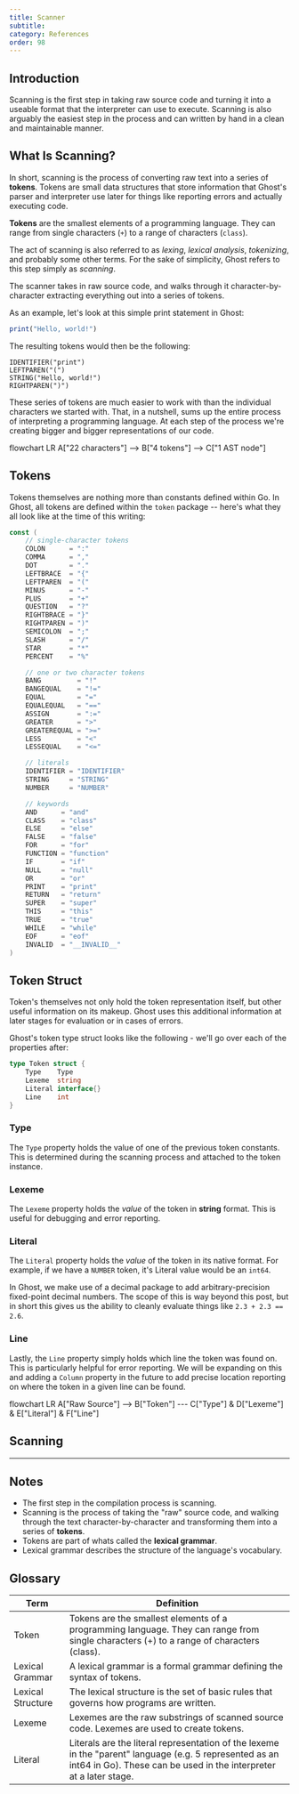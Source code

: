 ```yaml
---
title: Scanner
subtitle:
category: References
order: 98
---
```


## Introduction
Scanning is the first step in taking raw source code and turning it into a useable format that the interpreter can use to execute. Scanning is also arguably the easiest step in the process and can written by hand in a clean and maintainable manner.

## What Is Scanning?
In short, scanning is the process of converting raw text into a series of **tokens**. Tokens are small data structures that store information that Ghost's parser and interpreter use later for things like reporting errors and actually executing code.

<callout>**Tokens** are the smallest elements of a programming language. They can range from single characters (`+`) to a range of characters (`class`).</callout>

The act of scanning is also referred to as _lexing_, _lexical analysis_, _tokenizing_, and probably some other terms. For the sake of simplicity, Ghost refers to this step simply as _scanning_.

The scanner takes in raw source code, and walks through it character-by-character extracting everything out into a series of tokens.

As an example, let's look at this simple print statement in Ghost:

```typescript
print("Hello, world!")
```

The resulting tokens would then be the following:

```
IDENTIFIER("print")
LEFTPAREN("(")
STRING("Hello, world!")
RIGHTPAREN(")")
```

These series of tokens are much easier to work with than the individual characters we started with. That, in a nutshell, sums up the entire process of interpreting a programming language. At each step of the process we're creating bigger and bigger representations of our code.

<mermaid>
    flowchart LR
        A["22 characters"] --> B["4 tokens"] --> C["1 AST node"]
</mermaid>

## Tokens
Tokens themselves are nothing more than constants defined within Go. In Ghost, all tokens are defined within the `token` package -- here's what they all look like at the time of this writing:

```go
const (
	// single-character tokens
	COLON      = ":"
	COMMA      = ","
	DOT        = "."
	LEFTBRACE  = "{"
	LEFTPAREN  = "("
	MINUS      = "-"
	PLUS       = "+"
	QUESTION   = "?"
	RIGHTBRACE = "}"
	RIGHTPAREN = ")"
	SEMICOLON  = ";"
	SLASH      = "/"
	STAR       = "*"
	PERCENT    = "%"

	// one or two character tokens
	BANG         = "!"
	BANGEQUAL    = "!="
	EQUAL        = "="
	EQUALEQUAL   = "=="
	ASSIGN       = ":="
	GREATER      = ">"
	GREATEREQUAL = ">="
	LESS         = "<"
	LESSEQUAL    = "<="

	// literals
	IDENTIFIER = "IDENTIFIER"
	STRING     = "STRING"
	NUMBER     = "NUMBER"

	// keywords
	AND      = "and"
	CLASS    = "class"
	ELSE     = "else"
	FALSE    = "false"
	FOR      = "for"
	FUNCTION = "function"
	IF       = "if"
	NULL     = "null"
	OR       = "or"
	PRINT    = "print"
	RETURN   = "return"
	SUPER    = "super"
	THIS     = "this"
	TRUE     = "true"
	WHILE    = "while"
	EOF      = "eof"
	INVALID  = "__INVALID__"
)
```

## Token Struct
Token's themselves not only hold the token representation itself, but other useful information on its makeup. Ghost uses this additional information at later stages for evaluation or in cases of errors.

Ghost's token type struct looks like the following - we'll go over each of the properties after:

```go
type Token struct {
	Type    Type
	Lexeme  string
	Literal interface{}
	Line    int
}
```

### Type
The `Type` property holds the value of one of the previous token constants. This is determined during the scanning process and attached to the token instance.

### Lexeme
The `Lexeme` property holds the _value_ of the token in **string** format. This is useful for debugging and error reporting.

### Literal
The `Literal` property holds the _value_ of the token in its native format. For example, if we have a `NUMBER` token, it's Literal value would be an `int64`.

<callout>In Ghost, we make use of a decimal package to add arbitrary-precision fixed-point decimal numbers. The scope of this is way beyond this post, but in short this gives us the ability to cleanly evaluate things like `2.3 + 2.3 == 2.6`.</callout>

### Line
Lastly, the `Line` property simply holds which line the token was found on. This is particularly helpful for error reporting. We will be expanding on this and adding a `Column` property in the future to add precise location reporting on where the token in a given line can be found.

<mermaid>
    flowchart LR
	    A["Raw Source"] --> B["Token"] --- C["Type"] & D["Lexeme"] & E["Literal"] & F["Line"]
</mermaid>

## Scanning


---

## Notes

- The first step in the compilation process is scanning.
- Scanning is the process of taking the "raw" source code, and walking through the text character-by-character and transforming them into a series of **tokens**.
- Tokens are part of whats called the **lexical grammar**.
- Lexical grammar describes the structure of the language's vocabulary.

## Glossary
| Term | Definition |
| ---- | ---------- |
| Token | Tokens are the smallest elements of a programming language. They can range from single characters (+) to a range of characters (class).  |
| Lexical Grammar | A lexical grammar is a formal grammar defining the syntax of tokens. |
| Lexical Structure | The lexical structure is the set of basic rules that governs how programs are written. |
| Lexeme | Lexemes are the raw substrings of scanned source code. Lexemes are used to create tokens. |
| Literal | Literals are the literal representation of the lexeme in the "parent" language (e.g. 5 represented as an int64 in Go). These can be used in the interpreter at a later stage. |